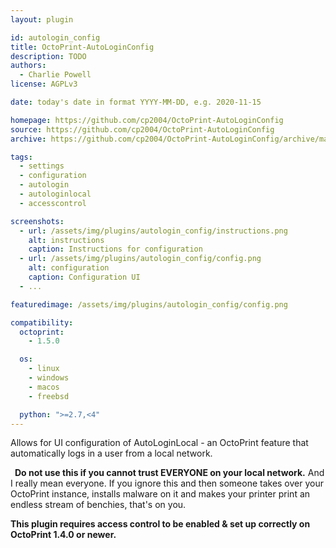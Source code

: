 ```yaml
---
layout: plugin

id: autologin_config
title: OctoPrint-AutoLoginConfig
description: TODO
authors:
  - Charlie Powell
license: AGPLv3

date: today's date in format YYYY-MM-DD, e.g. 2020-11-15

homepage: https://github.com/cp2004/OctoPrint-AutoLoginConfig
source: https://github.com/cp2004/OctoPrint-AutoLoginConfig
archive: https://github.com/cp2004/OctoPrint-AutoLoginConfig/archive/main.zip

tags:
  - settings
  - configuration
  - autologin
  - autologinlocal
  - accesscontrol

screenshots:
  - url: /assets/img/plugins/autologin_config/instructions.png
    alt: instructions
    caption: Instructions for configuration
  - url: /assets/img/plugins/autologin_config/config.png
    alt: configuration
    caption: Configuration UI
  - ...

featuredimage: /assets/img/plugins/autologin_config/config.png

compatibility:
  octoprint:
    - 1.5.0

  os:
    - linux
    - windows
    - macos
    - freebsd

  python: ">=2.7,<4"
---
```


Allows for UI configuration of AutoLoginLocal - an OctoPrint feature that automatically logs in a user from a local network.

<div class="alert alert-block">
    <div class="row-fluid">
        <p>
            <i class="fas fa-exclamation-triangle fa-3x pull-left text-error" style="margin-right: 0.5em;"></i>
            <strong>Do not use this if you cannot trust EVERYONE on your local network.</strong> And I really
            mean everyone. If you ignore this and then someone takes over your OctoPrint instance, installs
            malware on it and makes your printer print an endless stream of benchies, that's on you.
        </p>
    </div>
</div>

**This plugin requires access control to be enabled & set up correctly on OctoPrint 1.4.0 or newer.**
